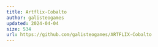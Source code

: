 ```yaml
---
title: Artflix-Cobalto
author: galisteogames
updated: 2024-04-04
size: 534
url: https://github.com/galisteogames/ARTFLIX-Cobalto
---
```

